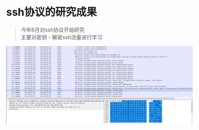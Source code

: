 # ssh协议的研究成果    

> 今年6月对ssh协议开始研究    
> 主要对密钥 - 解密ssh流量进行学习      

![image-20220305162735611](sshdecrypt.png)

